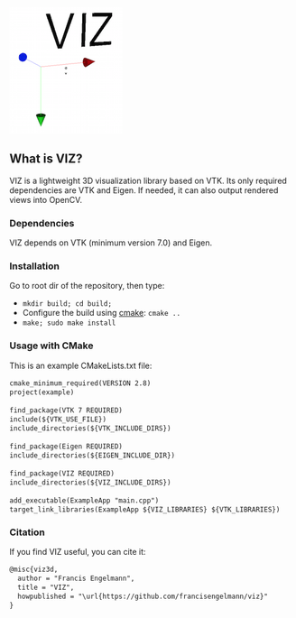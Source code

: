 ![alt tag](viz_logo.png)
## What is VIZ?
VIZ is a lightweight 3D visualization library based on VTK.
Its only required dependencies are VTK and Eigen. If needed, it can also output rendered views into OpenCV.

### Dependencies
VIZ depends on VTK (minimum version 7.0) and Eigen.

### Installation
Go to root dir of the repository, then type:
* `mkdir build; cd build;`
* Configure the build using [cmake](http://www.cmake.org/cmake/resources/software.html): `cmake ..`
* `make; sudo make install`

### Usage with CMake
This is an example CMakeLists.txt file:
```
cmake_minimum_required(VERSION 2.8)
project(example)

find_package(VTK 7 REQUIRED)
include(${VTK_USE_FILE})
include_directories(${VTK_INCLUDE_DIRS})

find_package(Eigen REQUIRED)
include_directories(${EIGEN_INCLUDE_DIR})

find_package(VIZ REQUIRED)
include_directories(${VIZ_INCLUDE_DIRS})

add_executable(ExampleApp "main.cpp")
target_link_libraries(ExampleApp ${VIZ_LIBRARIES} ${VTK_LIBRARIES})
```

### Citation
If you find VIZ useful, you can cite it:

```
@misc{viz3d,
  author = "Francis Engelmann",
  title = "VIZ",
  howpublished = "\url{https://github.com/francisengelmann/viz}"
}
```
